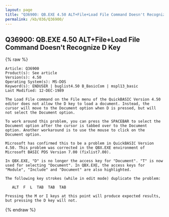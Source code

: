 ```yaml
---
layout: page
title: "Q36900: QB.EXE 4.50 ALT+File+Load File Command Doesn't Recognize D Key"
permalink: /kb/036/Q36900/
---
```


## Q36900: QB.EXE 4.50 ALT+File+Load File Command Doesn't Recognize D Key

{% raw %}

	Article: Q36900
	Product(s): See article
	Version(s): 4.50
	Operating System(s): MS-DOS
	Keyword(s): ENDUSER | buglist4.50 B_BasicCom | mspl13_basic
	Last Modified: 12-DEC-1989
	
	The Load File command on the File menu of the QuickBASIC Version 4.50
	editor does not allow the D key to load a document. Instead, the
	cursor will move to the Document option when D is pressed, but will
	not select the Document option.
	
	To work around this problem, you can press the SPACEBAR to select the
	Document option after the cursor is tabbed over to the Document
	option. Another workaround is to use the mouse to click on the
	Document option.
	
	Microsoft has confirmed this to be a problem in QuickBASIC Version
	4.50. This problem was corrected in the QBX.EXE environment of
	Microsoft BASIC PDS Version 7.00 (fixlist7.00).
	
	In QBX.EXE, "D" is no longer the access key for "Document". "T" is now
	used for selecting "Document". In QBX.EXE, the access keys for
	"Module", "Include" and "Document" are also highlighted.
	
	The following key strokes (while in edit mode) duplicate the problem:
	
	   ALT  F  L  TAB  TAB  TAB
	
	Pressing the M or I keys at this point will produce expected results,
	but pressing the D key will not.

{% endraw %}
